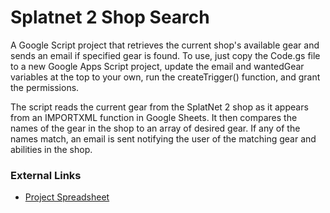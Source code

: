# Splatnet 2 Shop Search

A Google Script project that retrieves the current shop's available gear and sends an email if specified gear is found. To use, just copy the Code.gs file to a new Google Apps Script project, update the email and wantedGear variables at the top to your own, run the createTrigger() function, and grant the permissions.

The script reads the current gear from the SplatNet 2 shop as it appears from an IMPORTXML function in Google Sheets. It then compares the names of the gear in the shop to an array of desired gear. If any of the names match, an email is sent notifying the user of the matching gear and abilities in the shop.

### External Links

* [Project Spreadsheet](https://docs.google.com/spreadsheets/d/138ruVmHKZCS6nBFj4qjB2uLP99E0F89F41b6O64fG0o/edit?usp=sharing)
